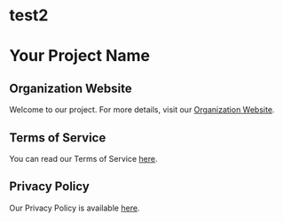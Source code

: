 # test2
# Your Project Name

## Organization Website
Welcome to our project. For more details, visit our [Organization Website](https://username.github.io/project).

## Terms of Service
You can read our Terms of Service [here](https://username.github.io/project/terms).

## Privacy Policy
Our Privacy Policy is available [here](https://username.github.io/project/privacy).
